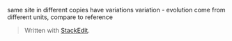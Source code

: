 same site in different copies have variations
variation - evolution
come from different units, compare to reference


> Written with [StackEdit](https://stackedit.io/).
<!--stackedit_data:
eyJoaXN0b3J5IjpbLTY2MDU4NjcxMCw3MzA5OTgxMTZdfQ==
-->